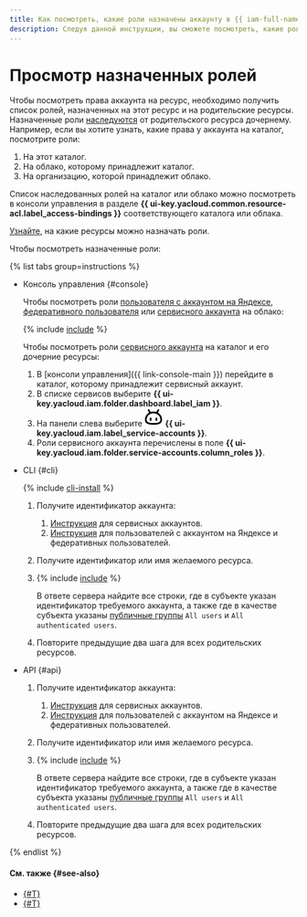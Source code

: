 ```yaml
---
title: Как посмотреть, какие роли назначены аккаунту в {{ iam-full-name }}
description: Следуя данной инструкции, вы сможете посмотреть, какие роли назначены аккаунту.
---
```


# Просмотр назначенных ролей

Чтобы посмотреть права аккаунта на ресурс, необходимо получить список ролей, назначенных на этот ресурс и на родительские ресурсы. Назначенные роли [наследуются](../../concepts/access-control/index.md#inheritance) от родительского ресурса дочернему. Например, если вы хотите узнать, какие права у аккаунта на каталог, посмотрите роли:

1. На этот каталог.
1. На облако, которому принадлежит каталог.
1. На организацию, которой принадлежит облако.

Список наследованных ролей на каталог или облако можно посмотреть в консоли управления в разделе **{{ ui-key.yacloud.common.resource-acl.label_access-bindings }}** соответствующего каталога или облака.

[Узнайте](../../concepts/access-control/resources-with-access-control.md), на какие ресурсы можно назначать роли.

Чтобы посмотреть назначенные роли:

{% list tabs group=instructions %}

- Консоль управления {#console}

  Чтобы посмотреть роли [пользователя с аккаунтом на Яндексе](../../concepts/users/accounts.md#passport), [федеративного пользователя](../../concepts/users/accounts.md#saml-federation) или [сервисного аккаунта](../../concepts/users/service-accounts.md) на облако:

    {% include [include](../../../_includes/iam/configure-roles-console.md) %}

  Чтобы посмотреть роли [сервисного аккаунта](../../concepts/users/service-accounts.md) на каталог и его дочерние ресурсы:

  1. В [консоли управления]({{ link-console-main }}) перейдите в каталог, которому принадлежит сервисный аккаунт.
  1. В списке сервисов выберите **{{ ui-key.yacloud.iam.folder.dashboard.label_iam }}**.
  1. На панели слева выберите ![FaceRobot](../../../_assets/console-icons/face-robot.svg) **{{ ui-key.yacloud.iam.label_service-accounts }}**.
  1. Роли сервисного аккаунта перечислены в поле **{{ ui-key.yacloud.iam.folder.service-accounts.column_roles }}**.

- CLI {#cli}

  {% include [cli-install](../../../_includes/cli-install.md) %}

  1. Получите идентификатор аккаунта:
      1. [Инструкция](../sa/get-id.md) для сервисных аккаунтов.
      1. [Инструкция](../users/get.md) для пользователей с аккаунтом на Яндексе и федеративных пользователей.
  1. Получите идентификатор или имя желаемого ресурса.
  1. {% include [include](../../../_includes/iam/list-access-bindings-via-cli.md) %}

        В ответе сервера найдите все строки, где в субъекте указан идентификатор требуемого аккаунта, а также где в качестве субъекта указаны [публичные группы](../../concepts/access-control/public-group.md) `All users` и `All authenticated users`.
    1. Повторите предыдущие два шага для всех родительских ресурсов.

- API {#api}

    1. Получите идентификатор аккаунта:
        1. [Инструкция](../sa/get-id.md) для сервисных аккаунтов.
        1. [Инструкция](../users/get.md) для пользователей с аккаунтом на Яндексе и федеративных пользователей.
    1. Получите идентификатор или имя желаемого ресурса.
    1. {% include [include](../../../_includes/iam/list-access-bindings-via-api.md) %}

        В ответе сервера найдите все строки, где в субъекте указан идентификатор требуемого аккаунта, а также где в качестве субъекта указаны [публичные группы](../../concepts/access-control/public-group.md) `All users` и `All authenticated users`.
    1. Повторите предыдущие два шага для всех родительских ресурсов.

{% endlist %}

#### См. также {#see-also}

* [{#T}](revoke.md)
* [{#T}](grant.md)